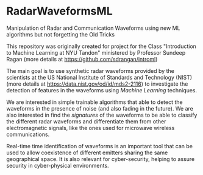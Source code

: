# RadarWaveformsML
Manipulation of Radar and Communication Waveforms using new ML algorithms but not forgetting the Old Tricks

This repository was originally created for project for the Class "Introduction to Machine Learning at NYU Tandon" ministered by Professor Sundeep Ragan (more details at https://github.com/sdrangan/introml)

The main goal is to use synthetic radar waveforms provided by the scientists at the US National Institute of Standards and Technology (NIST) (more details at https://data.nist.gov/od/id/mds2-2116) to investigate the detection of features in the waveforms using *Machine Learning* techniques.

We are interested in simple trainable algorithms that able to detect the waveforms in the presence of noise (and also fading in the future). We are also interested in find the *signatures* of the waveforms to be able to classify the different radar waveforms and differentiate them from other electromagnetic signals, like the ones used for microwave wireless communications. 

Real-time time identification of waveforms is an important tool that can be used to allow coexistence of different emitters sharing the same geographical space. It is also relevant for cyber-security, helping to assure security in cyber-physical environments.


